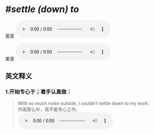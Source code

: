 # ***\#settle (down) to*** 
英音
<audio src="./media/settle down to1_AAC.aac" controls="controls"></audio>

美音
<audio src="./media/settle down to2_AAC.aac" controls="controls"></audio>



  

英文释义
---
### 1.**开始专心于；着手认真做：**  

 > With so much noise outside, I couldn’t settle down to my work.  
 > 外面那么吵，我不能专心工作。    
<audio src="./media/settle-18.aac" controls="controls"></audio>


